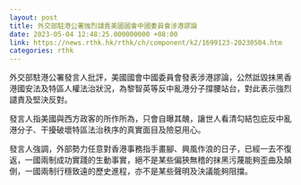 ```yaml
---
layout: post
title: 外交部駐港公署強烈譴責美國國會中國委員會涉港謬論
date: 2023-05-04 12:48:25.000000000 +08:00
link: https://news.rthk.hk/rthk/ch/component/k2/1699123-20230504.htm
categories: rthk
---
```


外交部駐港公署發言人批評，美國國會中國委員會發表涉港謬論，公然詆毀抹黑香港國安法及特區人權法治狀況，為黎智英等反中亂港分子撐腰站台，對此表示強烈譴責及堅決反對。

發言人指美國與西方政客的所作所為，只會自曝其醜，讓世人看清勾結包庇反中亂港分子、干擾破壞特區法治秩序的真實面目及險惡用心。

發言人強調，外部勢力任意對香港事務指手畫腳、興風作浪的日子，已經一去不復返，一國兩制成功實踐的生動事實，絕不是某些偏狹無稽的抹黑污蔑能夠歪曲及顛倒，一國兩制行穩致遠的歷史進程，亦不是某些聲明及決議能夠阻擋。
